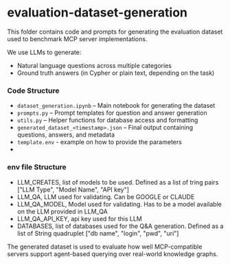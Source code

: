 # evaluation-dataset-generation

This folder contains code and prompts for generating the evaluation dataset used to benchmark MCP server implementations.

We use LLMs to generate:

* Natural language questions across multiple categories
* Ground truth answers (in Cypher or plain text, depending on the task)

### Code Structure

* `dataset_generation.ipynb` – Main notebook for generating the dataset
* `prompts.py` – Prompt templates for question and answer generation
* `utils.py` – Helper functions for database access and formatting
* `generated_dataset_<timestamp>.json` – Final output containing questions, answers, and metadata
* `template.env` - example on how to provide the parameters
* 
### env file Structure

* LLM_CREATES, list of models to be used. Defined as a list of tring pairs ["LLM Type", "Model Name", "API key"]
* LLM_QA, LLM used for validating. Can be GOOGLE or CLAUDE
* LLM_QA_MODEL, Model used for validating. Has to be a model available on the LLM provided in LLM_QA
* LLM_QA_API_KEY, api key used for this LLM
* DATABASES, list of databases used for the Q&A generation. Defined as a list of String quadruplet ["db name", "login", "pwd", "uri"]

The generated dataset is used to evaluate how well MCP-compatible servers support agent-based querying over real-world knowledge graphs.
